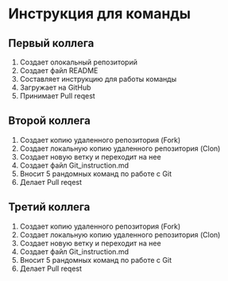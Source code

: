 # Инструкция для команды

## Первый коллега
1. Создает олокальный репозиторий
2. Создает файл README
3. Составляет инструкцию для работы команды
4. Загружает на GitHub
5. Принимает Pull reqest

## Второй коллега
1. Создает копию удаленного репозитория (Fork)
2. Создает локальную копию удаленного репозитория (Clon)
3. Создает новую ветку и переходит на нее
4. Создает файл Git_instruction.md
5. Вносит 5 рандомных команд по работе с Git
6. Делает Pull reqest

## Третий коллега
1. Создает копию удаленного репозитория (Fork)
2. Создает локальную копию удаленного репозитория (Clon)
3. Создает новую ветку и переходит на нее
4. Создает файл Git_instruction.md
5. Вносит 5 рандомных команд по работе с Git
6. Делает Pull reqest
 